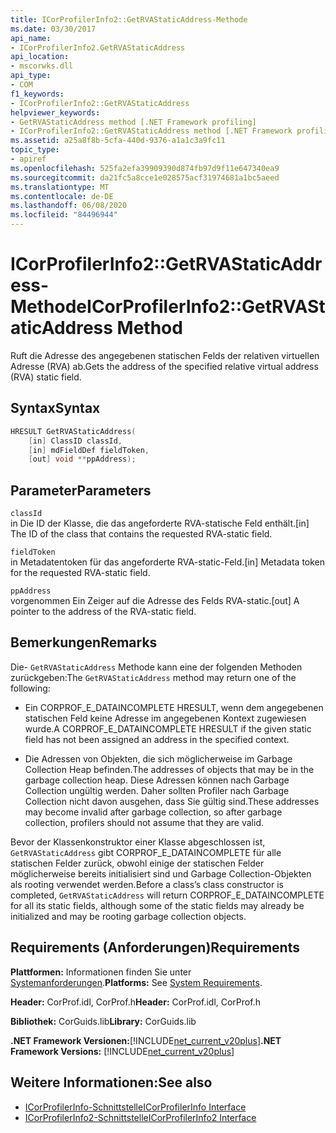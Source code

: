 ```yaml
---
title: ICorProfilerInfo2::GetRVAStaticAddress-Methode
ms.date: 03/30/2017
api_name:
- ICorProfilerInfo2.GetRVAStaticAddress
api_location:
- mscorwks.dll
api_type:
- COM
f1_keywords:
- ICorProfilerInfo2::GetRVAStaticAddress
helpviewer_keywords:
- GetRVAStaticAddress method [.NET Framework profiling]
- ICorProfilerInfo2::GetRVAStaticAddress method [.NET Framework profiling]
ms.assetid: a25a8f8b-5cfa-440d-9376-a1a1c3a9fc11
topic_type:
- apiref
ms.openlocfilehash: 525fa2efa39909390d874fb97d9f11e647340ea9
ms.sourcegitcommit: da21fc5a8cce1e028575acf31974681a1bc5aeed
ms.translationtype: MT
ms.contentlocale: de-DE
ms.lasthandoff: 06/08/2020
ms.locfileid: "84496944"
---
```

# <a name="icorprofilerinfo2getrvastaticaddress-method"></a><span data-ttu-id="7ccaf-102">ICorProfilerInfo2::GetRVAStaticAddress-Methode</span><span class="sxs-lookup"><span data-stu-id="7ccaf-102">ICorProfilerInfo2::GetRVAStaticAddress Method</span></span>
<span data-ttu-id="7ccaf-103">Ruft die Adresse des angegebenen statischen Felds der relativen virtuellen Adresse (RVA) ab.</span><span class="sxs-lookup"><span data-stu-id="7ccaf-103">Gets the address of the specified relative virtual address (RVA) static field.</span></span>  
  
## <a name="syntax"></a><span data-ttu-id="7ccaf-104">Syntax</span><span class="sxs-lookup"><span data-stu-id="7ccaf-104">Syntax</span></span>  
  
```cpp  
HRESULT GetRVAStaticAddress(  
    [in] ClassID classId,  
    [in] mdFieldDef fieldToken,  
    [out] void **ppAddress);  
```  
  
## <a name="parameters"></a><span data-ttu-id="7ccaf-105">Parameter</span><span class="sxs-lookup"><span data-stu-id="7ccaf-105">Parameters</span></span>  
 `classId`  
 <span data-ttu-id="7ccaf-106">in Die ID der Klasse, die das angeforderte RVA-statische Feld enthält.</span><span class="sxs-lookup"><span data-stu-id="7ccaf-106">[in] The ID of the class that contains the requested RVA-static field.</span></span>  
  
 `fieldToken`  
 <span data-ttu-id="7ccaf-107">in Metadatentoken für das angeforderte RVA-static-Feld.</span><span class="sxs-lookup"><span data-stu-id="7ccaf-107">[in] Metadata token for the requested RVA-static field.</span></span>  
  
 `ppAddress`  
 <span data-ttu-id="7ccaf-108">vorgenommen Ein Zeiger auf die Adresse des Felds RVA-static.</span><span class="sxs-lookup"><span data-stu-id="7ccaf-108">[out] A pointer to the address of the RVA-static field.</span></span>  
  
## <a name="remarks"></a><span data-ttu-id="7ccaf-109">Bemerkungen</span><span class="sxs-lookup"><span data-stu-id="7ccaf-109">Remarks</span></span>  
 <span data-ttu-id="7ccaf-110">Die- `GetRVAStaticAddress` Methode kann eine der folgenden Methoden zurückgeben:</span><span class="sxs-lookup"><span data-stu-id="7ccaf-110">The `GetRVAStaticAddress` method may return one of the following:</span></span>  
  
- <span data-ttu-id="7ccaf-111">Ein CORPROF_E_DATAINCOMPLETE HRESULT, wenn dem angegebenen statischen Feld keine Adresse im angegebenen Kontext zugewiesen wurde.</span><span class="sxs-lookup"><span data-stu-id="7ccaf-111">A CORPROF_E_DATAINCOMPLETE HRESULT if the given static field has not been assigned an address in the specified context.</span></span>  
  
- <span data-ttu-id="7ccaf-112">Die Adressen von Objekten, die sich möglicherweise im Garbage Collection Heap befinden.</span><span class="sxs-lookup"><span data-stu-id="7ccaf-112">The addresses of objects that may be in the garbage collection heap.</span></span> <span data-ttu-id="7ccaf-113">Diese Adressen können nach Garbage Collection ungültig werden. Daher sollten Profiler nach Garbage Collection nicht davon ausgehen, dass Sie gültig sind.</span><span class="sxs-lookup"><span data-stu-id="7ccaf-113">These addresses may become invalid after garbage collection, so after garbage collection, profilers should not assume that they are valid.</span></span>  
  
 <span data-ttu-id="7ccaf-114">Bevor der Klassenkonstruktor einer Klasse abgeschlossen ist, `GetRVAStaticAddress` gibt CORPROF_E_DATAINCOMPLETE für alle statischen Felder zurück, obwohl einige der statischen Felder möglicherweise bereits initialisiert sind und Garbage Collection-Objekten als rooting verwendet werden.</span><span class="sxs-lookup"><span data-stu-id="7ccaf-114">Before a class’s class constructor is completed, `GetRVAStaticAddress` will return CORPROF_E_DATAINCOMPLETE for all its static fields, although some of the static fields may already be initialized and may be rooting garbage collection objects.</span></span>  
  
## <a name="requirements"></a><span data-ttu-id="7ccaf-115">Requirements (Anforderungen)</span><span class="sxs-lookup"><span data-stu-id="7ccaf-115">Requirements</span></span>  
 <span data-ttu-id="7ccaf-116">**Plattformen:** Informationen finden Sie unter [Systemanforderungen](../../get-started/system-requirements.md).</span><span class="sxs-lookup"><span data-stu-id="7ccaf-116">**Platforms:** See [System Requirements](../../get-started/system-requirements.md).</span></span>  
  
 <span data-ttu-id="7ccaf-117">**Header:** CorProf.idl, CorProf.h</span><span class="sxs-lookup"><span data-stu-id="7ccaf-117">**Header:** CorProf.idl, CorProf.h</span></span>  
  
 <span data-ttu-id="7ccaf-118">**Bibliothek:** CorGuids.lib</span><span class="sxs-lookup"><span data-stu-id="7ccaf-118">**Library:** CorGuids.lib</span></span>  
  
 <span data-ttu-id="7ccaf-119">**.NET Framework Versionen:**[!INCLUDE[net_current_v20plus](../../../../includes/net-current-v20plus-md.md)]</span><span class="sxs-lookup"><span data-stu-id="7ccaf-119">**.NET Framework Versions:** [!INCLUDE[net_current_v20plus](../../../../includes/net-current-v20plus-md.md)]</span></span>  
  
## <a name="see-also"></a><span data-ttu-id="7ccaf-120">Weitere Informationen:</span><span class="sxs-lookup"><span data-stu-id="7ccaf-120">See also</span></span>

- [<span data-ttu-id="7ccaf-121">ICorProfilerInfo-Schnittstelle</span><span class="sxs-lookup"><span data-stu-id="7ccaf-121">ICorProfilerInfo Interface</span></span>](icorprofilerinfo-interface.md)
- [<span data-ttu-id="7ccaf-122">ICorProfilerInfo2-Schnittstelle</span><span class="sxs-lookup"><span data-stu-id="7ccaf-122">ICorProfilerInfo2 Interface</span></span>](icorprofilerinfo2-interface.md)
